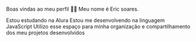 Boas vindas ao meu perfil 💙💙
Meu nome é Eric soares.

Estou estudando na Alura
Estou me desenvolvendo na linguagem JavaScript
Utilizo esse espaço para minha organização e compartilhamento dos meu projetos desenvolvidos
